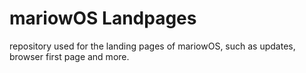 # mariowOS Landpages

repository used for the landing pages of mariowOS, such as updates, browser first page and more.
